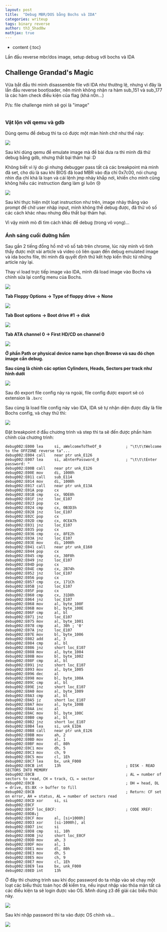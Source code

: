 ```yaml
---
layout: post
title:  "Debug MBR/DOS bằng Bochs và IDA"
categories: writeup
tags: binary reverse
author: th3_5had0w
mathjax: true
---
```


* content
{:toc}

Lần đầu reverse mbr/dos image, setup debug với bochs và IDA




## Challenge Grandad's Magic

Vừa bắt đầu thì mình disassemble file với IDA như thường lệ, nhưng vì đây là lần đầu reverse bootloader, nên mình không nhận ra hàm sub_151 và sub_177 là các hàm check điều kiện của flag (khá n0n...)

P/s: file challenge mình sẽ gọi là "image"

![]()

### Vật lộn với qemu và gdb

Dùng qemu để debug thì ta có được một màn hình chờ như thế này:

![](../assets/grandad2.png)

Sau khi dùng qemu để emulate image mà đề bài đưa ra thì mình đã thử debug bằng gdb, nhưng thất bại thảm hại :D

Không biết vì lý do gì nhưng debugger pass tất cả các breakpoint mà mình đã set, cho dù là sau khi BIOS đã load MBR vào địa chỉ 0x7c00, nói chung nhìn địa chỉ khá là loạn và cái lệnh jmp nhảy khắp nơi, khiến cho mình cũng không hiểu các instruction đang làm gì luôn 😢

![](../assets/grandad1.png)

Sau khi thực hiện một loạt instruction như trên, image nhảy thẳng vào prompt để chờ user nhập input, mình không thể debug được, đã thử vô số các cách khác nhau nhưng đều thất bại thảm hại.

Vì vậy mình mò đi tìm cách khác để debug (trong vô vọng)...

### Ánh sáng cuối đường hầm

Sau gần 2 tiếng đồng hồ mở vô số tab trên chrome, lúc này mình vô tình thấy được một vài article và video có liên quan đến debug emulated image và ida bochs file, thì mình đã quyết định thử kết hợp kiến thức từ những article này lại.

Thay vì load trực tiếp image vào IDA, mình đã load image vào Bochs và chỉnh sửa lại config menu của Bochs.

![](../assets/grandad4.png)

**Tab Floppy Options -> Type of floppy drive -> None**

![](../assets/grandad5.png)

**Tab Boot options -> Boot drive #1 -> disk**

![](../assets/grandad6.png)

**Tab ATA channel 0 -> First HD/CD on channel 0**

![](../assets/grandad7.png)

**Ở phần Path or physical device name bạn chọn Browse và sau đó chọn image cần debug.**

**Sau cùng là chỉnh các option Cylinders, Heads, Sectors per track như hình dưới**

![](../assets/grandad8.png)

Sau đó export file config này ra ngoài, file config được export sẽ có extension là `.bxrc`

Sau cùng là load file config này vào IDA, IDA sẽ tự nhận diện được đây là file Bochs config, và chạy thử thì:

![](../assets/grandad9.png)

Đặt breakpoint ở đầu chương trình và step thì ta sẽ đến được phần hàm chính của chương trình:

```
debug002:E000 lea     si, aWelcomeToTheOf_0           ; "\t\t\tWelcome to the OFFZONE reverse ta"...
debug002:E004 call    near ptr unk_E126
debug002:E007 lea     si, aEnterPassword_0            ; "\t\t\tEnter password: "
debug002:E00B call    near ptr unk_E126
debug002:E00E mov     di, 1000h
debug002:E011 call    sub_E114
debug002:E014 mov     di, 1000h
debug002:E017 call    near ptr unk_E13A
debug002:E01A pop     cx
debug002:E01B cmp     cx, 9DE0h
debug002:E01F jnz     loc_E107
debug002:E023 pop     cx
debug002:E024 cmp     cx, 0B3D3h
debug002:E028 jnz     loc_E107
debug002:E02C pop     cx
debug002:E02D cmp     cx, 0CEA7h
debug002:E031 jnz     loc_E107
debug002:E035 pop     cx
debug002:E036 cmp     cx, 8FE2h
debug002:E03A jnz     loc_E107
debug002:E03E mov     di, 1000h
debug002:E041 call    near ptr unk_E160
debug002:E044 pop     cx
debug002:E045 cmp     cx, 30F0h
debug002:E049 jnz     loc_E107
debug002:E04D pop     cx
debug002:E04E cmp     cx, 2B74h
debug002:E052 jnz     loc_E107
debug002:E056 pop     cx
debug002:E057 cmp     cx, 171Ch
debug002:E05B jnz     loc_E107
debug002:E05F pop     cx
debug002:E060 cmp     cx, 31D8h
debug002:E064 jnz     loc_E107
debug002:E068 mov     al, byte_100F
debug002:E06B mov     bl, byte_100E
debug002:E06F cmp     al, bl
debug002:E071 jnz     loc_E107
debug002:E075 mov     al, byte_1001
debug002:E078 cmp     al, 30h ; '0'
debug002:E07A jnz     loc_E107
debug002:E07E mov     bl, byte_1006
debug002:E082 add     al, 3
debug002:E084 cmp     al, bl
debug002:E086 jnz     short loc_E107
debug002:E088 mov     al, byte_1004
debug002:E08B mov     bl, byte_1002
debug002:E08F cmp     al, bl
debug002:E091 jnz     short loc_E107
debug002:E093 mov     al, byte_1005
debug002:E096 dec     al
debug002:E098 mov     bl, byte_100A
debug002:E09C cmp     al, bl
debug002:E09E jnz     short loc_E107
debug002:E0A0 mov     al, byte_1009
debug002:E0A3 cmp     al, bl
debug002:E0A5 jz      short loc_E107
debug002:E0A7 mov     al, byte_100B
debug002:E0AA inc     al
debug002:E0AC mov     bl, byte_100C
debug002:E0B0 cmp     al, bl
debug002:E0B2 jnz     short loc_E107
debug002:E0B4 lea     si, unk_E1DA
debug002:E0B8 call    near ptr unk_E126
debug002:E0BB mov     ah, 2
debug002:E0BD mov     al, 1
debug002:E0BF mov     dl, 80h
debug002:E0C1 mov     dh, 5
debug002:E0C3 mov     ch, 9
debug002:E0C5 mov     cl, 1Eh
debug002:E0C7 lea     bx, unk_F000
debug002:E0CB int     13h                             ; DISK - READ SECTORS INTO MEMORY
debug002:E0CB                                         ; AL = number of sectors to read, CH = track, CL = sector
debug002:E0CB                                         ; DH = head, DL = drive, ES:BX -> buffer to fill
debug002:E0CB                                         ; Return: CF set on error, AH = status, AL = number of sectors read
debug002:E0CD xor     si, si
debug002:E0CF
debug002:E0CF loc_E0CF:                               ; CODE XREF: debug002:E0DB↓j
debug002:E0CF mov     al, [si+1000h]
debug002:E0D3 xor     [si-1000h], al
debug002:E0D7 inc     si
debug002:E0D8 cmp     si, 10h
debug002:E0DB jnz     short loc_E0CF
debug002:E0DD mov     ah, 3
debug002:E0DF mov     al, 1
debug002:E0E1 mov     dl, 80h
debug002:E0E3 mov     dh, 5
debug002:E0E5 mov     ch, 9
debug002:E0E7 mov     cl, 1Eh
debug002:E0E9 lea     bx, unk_F000
debug002:E0ED int     13h
```

Ở đây thì chương trình sau khi đọc password do ta nhập vào sẽ chạy một loạt các biểu thức toán học để kiểm tra, nếu input nhập vào thỏa mãn tất cả các điều kiện ta sẽ login được vào OS. Mình dùng z3 để giải các biểu thức này.

![](../assets/grandad10.png)

Sau khi nhập password thì ta vào được OS chính và...

![](../assets/grandad3.png)